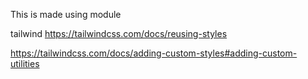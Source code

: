 This is made using module

tailwind https://tailwindcss.com/docs/reusing-styles

https://tailwindcss.com/docs/adding-custom-styles#adding-custom-utilities
